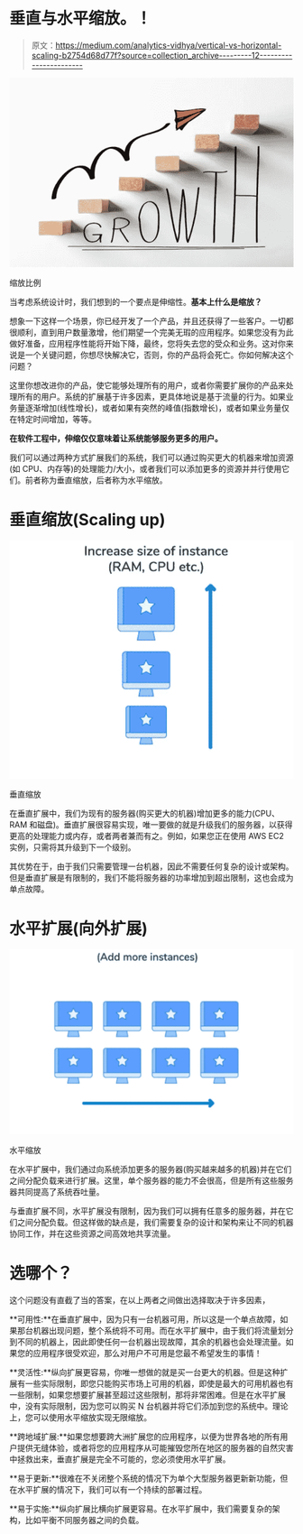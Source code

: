 # 垂直与水平缩放。！

> 原文：<https://medium.com/analytics-vidhya/vertical-vs-horizontal-scaling-b2754d68d77f?source=collection_archive---------12----------------------->

![](img/360161412d9dbd053e97370fb431a740.png)

缩放比例

当考虑系统设计时，我们想到的一个要点是伸缩性。**基本上什么是缩放？**

想象一下这样一个场景，你已经开发了一个产品，并且还获得了一些客户。一切都很顺利，直到用户数量激增，他们期望一个完美无瑕的应用程序。如果您没有为此做好准备，应用程序性能将开始下降，最终，您将失去您的受众和业务。这对你来说是一个关键问题，你想尽快解决它，否则，你的产品将会死亡。你如何解决这个问题？

这里你想改进你的产品，使它能够处理所有的用户，或者你需要扩展你的产品来处理所有的用户。系统的扩展基于许多因素，更具体地说是基于流量的行为。如果业务量逐渐增加(线性增长)，或者如果有突然的峰值(指数增长)，或者如果业务量仅在特定时间增加，等等。

**在软件工程中，伸缩仅仅意味着让系统能够服务更多的用户。**

我们可以通过两种方式扩展我们的系统，我们可以通过购买更大的机器来增加资源(如 CPU、内存等)的处理能力/大小，或者我们可以添加更多的资源并并行使用它们。前者称为垂直缩放，后者称为水平缩放。

# **垂直缩放(Scaling up)**

![](img/4a22b18ca4f1e825bedd301c915c6c58.png)

垂直缩放

在垂直扩展中，我们为现有的服务器(购买更大的机器)增加更多的能力(CPU、RAM 和磁盘)。垂直扩展很容易实现，唯一要做的就是升级我们的服务器，以获得更高的处理能力或内存，或者两者兼而有之。例如，如果您正在使用 AWS EC2 实例，只需将其升级到下一个级别。

其优势在于，由于我们只需要管理一台机器，因此不需要任何复杂的设计或架构。但是垂直扩展是有限制的，我们不能将服务器的功率增加到超出限制，这也会成为单点故障。

# 水平扩展(向外扩展)

![](img/d74c54bd9bb15cb04dfab14c2e53722e.png)

水平缩放

在水平扩展中，我们通过向系统添加更多的服务器(购买越来越多的机器)并在它们之间分配负载来进行扩展。这里，单个服务器的能力不会很高，但是所有这些服务器共同提高了系统吞吐量。

与垂直扩展不同，水平扩展没有限制，因为我们可以拥有任意多的服务器，并在它们之间分配负载。但这样做的缺点是，我们需要复杂的设计和架构来让不同的机器协同工作，并在这些资源之间高效地共享流量。

# 选哪个？

这个问题没有直截了当的答案，在以上两者之间做出选择取决于许多因素，

**可用性:**在垂直扩展中，因为只有一台机器可用，所以这是一个单点故障，如果那台机器出现问题，整个系统将不可用。而在水平扩展中，由于我们将流量划分到不同的机器上，因此即使任何一台机器出现故障，其余的机器也会处理流量。如果您的应用程序很受欢迎，那么对用户不可用是您最不希望发生的事情！

**灵活性:**纵向扩展更容易，你唯一想做的就是买一台更大的机器。但是这种扩展有一些实际限制，即您只能购买市场上可用的机器，即使是最大的可用机器也有一些限制，如果您想要扩展甚至超过这些限制，那将非常困难。但是在水平扩展中，没有实际限制，因为您可以购买 N 台机器并将它们添加到您的系统中。理论上，您可以使用水平缩放实现无限缩放。

**跨地域扩展:**如果您想要跨大洲扩展您的应用程序，以便为世界各地的所有用户提供无缝体验，或者将您的应用程序从可能摧毁您所在地区的服务器的自然灾害中拯救出来，垂直扩展是完全不可能的，您必须使用水平扩展。

**易于更新:**很难在不关闭整个系统的情况下为单个大型服务器更新新功能，但在水平扩展的情况下，我们可以有一个持续的部署过程。

**易于实施:**纵向扩展比横向扩展更容易。在水平扩展中，我们需要复杂的架构，比如平衡不同服务器之间的负载。